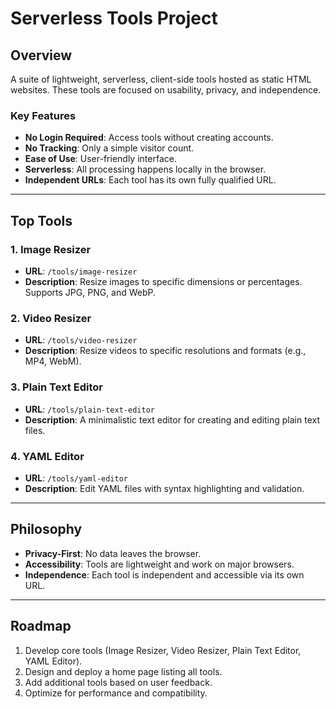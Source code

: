 # Serverless Tools Project

## Overview
A suite of lightweight, serverless, client-side tools hosted as static HTML websites. These tools are focused on usability, privacy, and independence.

### Key Features
- **No Login Required**: Access tools without creating accounts.
- **No Tracking**: Only a simple visitor count.
- **Ease of Use**: User-friendly interface.
- **Serverless**: All processing happens locally in the browser.
- **Independent URLs**: Each tool has its own fully qualified URL.

---

## Top Tools

### 1. Image Resizer
- **URL**: `/tools/image-resizer`
- **Description**: Resize images to specific dimensions or percentages. Supports JPG, PNG, and WebP.

### 2. Video Resizer
- **URL**: `/tools/video-resizer`
- **Description**: Resize videos to specific resolutions and formats (e.g., MP4, WebM).

### 3. Plain Text Editor
- **URL**: `/tools/plain-text-editor`
- **Description**: A minimalistic text editor for creating and editing plain text files.

### 4. YAML Editor
- **URL**: `/tools/yaml-editor`
- **Description**: Edit YAML files with syntax highlighting and validation.

---

## Philosophy
- **Privacy-First**: No data leaves the browser.
- **Accessibility**: Tools are lightweight and work on major browsers.
- **Independence**: Each tool is independent and accessible via its own URL.

---

## Roadmap
1. Develop core tools (Image Resizer, Video Resizer, Plain Text Editor, YAML Editor).
2. Design and deploy a home page listing all tools.
3. Add additional tools based on user feedback.
4. Optimize for performance and compatibility.
